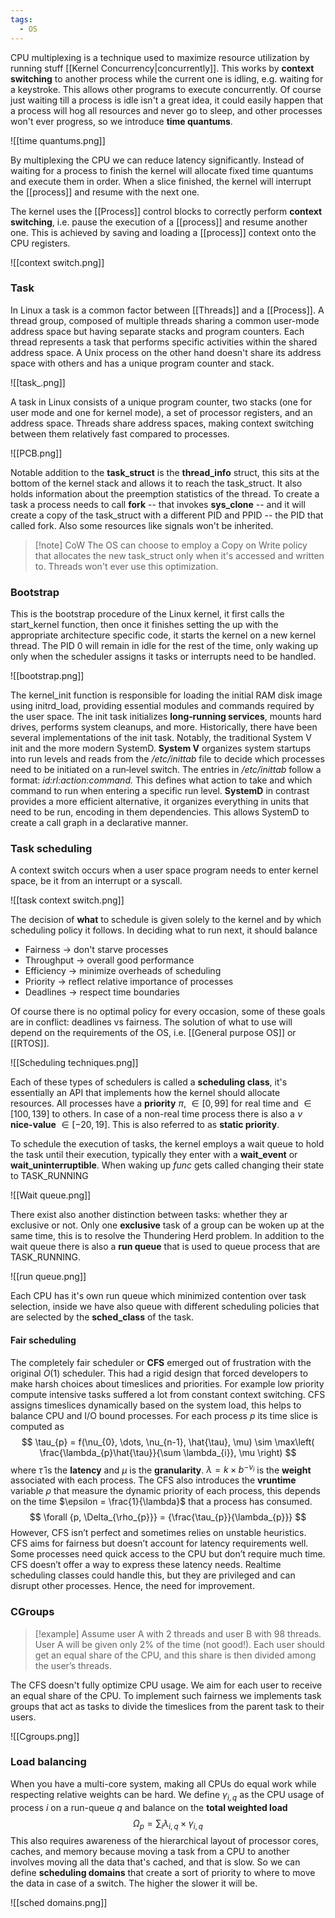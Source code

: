 ```yaml
---
tags:
  - OS
---
```

CPU multiplexing is a technique used to maximize resource utilization by running stuff [[Kernel Concurrency|concurrently]]. This works by **context switching** to another process while the current one is idling, e.g. waiting for a keystroke. This allows other programs to execute concurrently. Of course just waiting till a process is idle isn't a great idea, it could easily happen that a process will hog all resources and never go to sleep, and other processes won't ever progress, so we introduce **time quantums**. 

![[time quantums.png]]

By multiplexing the CPU we can reduce latency significantly. Instead of waiting for a process to finish the kernel will allocate fixed time quantums and execute them in order. When a slice finished, the kernel will interrupt the [[process]] and resume with the next one. 

The kernel uses the [[Process]] control blocks to correctly perform **context switching**, i.e. pause the execution of a [[process]] and resume another one. This is achieved by saving and loading a [[process]] context onto the CPU registers.

![[context switch.png]]
### Task

In Linux a task is a common factor between [[Threads]] and a [[Process]]. A thread group, composed of multiple threads sharing a common user-mode address space but having separate stacks and program counters. Each thread represents a task that performs specific activities within the shared address space. A Unix process on the other hand doesn't share its address space with others and has a unique program counter and stack.

![[task_.png]]

A task in Linux consists of a unique program counter, two stacks (one for user mode and one for kernel mode), a set of processor registers, and an address space. Threads share address spaces, making context switching between them relatively fast compared to processes. 

![[PCB.png]]

Notable addition to the **task_struct** is the **thread_info** struct, this sits at the bottom of the kernel stack and allows it to reach the task_struct. It also holds information about the preemption statistics of the thread. To create a task a process needs to call **fork** -- that invokes **sys_clone** -- and it will create a copy of the task_struct with a different PID and PPID -- the PID that called fork. Also some resources like signals won't be inherited.

>[!note] CoW
>The OS can choose to employ a Copy on Write policy that allocates the new task_struct only when it's accessed and written to. Threads won't ever use this optimization.
### Bootstrap

This is the bootstrap procedure of the Linux kernel, it first calls the start_kernel function, then once it finishes setting the up with the appropriate architecture specific code, it starts the kernel on a new kernel thread. The PID $0$ will remain in idle for the rest of the time, only waking up only when the scheduler assigns it tasks or interrupts need to be handled.

![[bootstrap.png]]

The kernel_init function is responsible for loading the initial RAM disk image using initrd_load, providing essential modules and commands required by the user space. The init task initializes **long‐running services**, mounts hard drives, performs system cleanups, and
more. Historically, there have been several implementations of the init task. Notably, the traditional System V init and the more modern SystemD.
**System V** organizes system startups into run levels and reads from the */etc/inittab* file to decide which processes need to be initiated on a
run‐level switch. The entries in */etc/inittab* follow a format: *id:rl:action:command.* This defines what action to take and which command to run when entering a specific run level. **SystemD** in contrast provides a more efficient alternative, it organizes everything in units that need to be run, encoding in them dependencies. This allows SystemD to create a call graph in a declarative manner.
### Task scheduling

A context switch occurs when a user space program needs to enter kernel space, be it from an interrupt or a syscall. 

![[task context switch.png]]

The decision of **what** to schedule is given solely to the kernel and by which scheduling policy it follows. In deciding what to run next, it should balance
- Fairness $\to$ don't starve processes
- Throughput $\to$ overall good performance
- Efficiency $\to$ minimize overheads of scheduling
- Priority $\to$ reflect relative importance of processes
- Deadlines $\to$ respect time boundaries

Of course there is no optimal policy for every occasion, some of these goals are in conflict: deadlines vs fairness. The solution of what to use will depend on the requirements of the OS, i.e. [[General purpose OS]] or [[RTOS]].

![[Scheduling techniques.png]]

Each of these types of schedulers is called a **scheduling class**, it's essentially an API that implements how the kernel should allocate resources. All processes have a **priority** $\pi$, $\in [0, 99]$ for real time and $\in [100, 139]$ to others. In case of a non-real time process there is also a $\nu$ **nice-value** $\in [-20, 19]$. This is also referred to as **static priority**. 

To schedule the execution of tasks, the kernel employs a wait queue to hold the task until their execution, typically they enter with a **wait_event** or **wait_uninterruptible**. When waking up *func* gets called changing their state to TASK_RUNNING 

![[Wait queue.png]]

There exist also another distinction between tasks: whether they ar exclusive or not. Only one **exclusive** task of a group can be woken up at the same time, this is to resolve the Thundering Herd problem.  In addition to the wait queue there is also a **run queue** that is used to queue process that are TASK_RUNNING. 

![[run queue.png]]

Each CPU has it's own run queue which minimized contention over task selection, inside we have also queue with different scheduling policies that are selected by the **sched_class** of the task.
#### Fair scheduling

The completely fair scheduler or **CFS** emerged out of frustration with the original $O(1)$ scheduler. This had a rigid design that forced developers to make harsh choices about timeslices and priorities. For example low priority compute intensive tasks suffered a lot from constant context switching. CFS assigns timeslices dynamically based on the system load, this helps to balance CPU and I/O bound processes. For each process $p$ its time slice is computed as
$$
\tau_{p} = f(\nu_{0}, \dots, \nu_{n-1}, \hat{\tau}, \mu) \sim \max\left( \frac{\lambda_{p}\hat{\tau}}{\sum \lambda_{i}}, \mu \right)
$$
where $\hat{\tau}$ is the **latency** and $\mu$ is the **granularity**. $\lambda = k \times b^{-\nu_{i}}$ is the **weight** associated with each process. The CFS also introduces the **vruntime** variable $\rho$ that measure the dynamic priority of each process, this depends on the time $\epsilon = \frac{1}{\lambda}$ that a process has consumed.
$$
\forall {p, \Delta_{\rho_{p}}} = {\frac{\tau_{p}}{\lambda_{p}}} 
$$
However, CFS isn’t perfect and sometimes relies on unstable heuristics. CFS aims for fairness but doesn’t account for latency requirements well. Some processes need quick access to the CPU but don’t require much time. CFS doesn’t offer a way to express these latency needs. Realtime scheduling classes could handle this, but they are privileged and can disrupt other processes. Hence, the need for improvement.
### CGroups

>[!example]
>Assume user A with $2$ threads and user B with $98$ threads. User A will be given only $2$% of the time (not good!). Each user should get an equal share of the CPU, and this share is then divided among the user’s threads.

The CFS doesn't fully optimize CPU usage. We aim for each user to receive an equal share of the CPU. To implement such fairness we implements task groups that act as tasks to divide the timeslices from the parent task to their users.

![[Cgroups.png]]
### Load balancing

When you have a multi-core system, making all CPUs do equal work while respecting relative weights can be hard. We define $\gamma_{i,q}$ as the CPU usage of process $i$ on a run-queue $q$ and balance on the **total weighted load** 
$$
\Omega_{p} = \sum_{i} \lambda_{i,q} \times \gamma_{i,q}
$$
This also requires awareness of the hierarchical layout of processor cores, caches, and memory because moving a task from a CPU to another involves moving all the data that's cached, and that is slow. So we can define **scheduling domains** that create a sort of priority to where to move the data in case of a switch. The higher the slower it will be.

![[sched domains.png]]